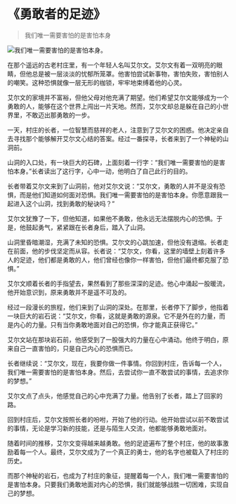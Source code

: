 # 《勇敢者的足迹》
> 我们唯一需要害怕的是害怕本身


![我们唯一需要害怕的是害怕本身。](/images/9dd11b4ca34e40a4a4e6d5f72dc986b7.jpg)

在那个遥远的古老村庄里，有一个年轻人名叫艾尔文。艾尔文有着一双明亮的眼睛，但他总是被一层淡淡的忧郁所笼罩。他害怕尝试新事物，害怕失败，害怕别人的嘲笑。这种恐惧就像一层无形的枷锁，牢牢地束缚着他的心灵。

艾尔文的家境并不富裕，但他父母对他充满了期望。他们希望艾尔文能够成为一个勇敢的人，能够在这个世界上闯出一片天地。然而，艾尔文却总是躲在自己的小世界里，不敢迈出那勇敢的一步。

一天，村庄的长者，一位智慧而慈祥的老人，注意到了艾尔文的困惑。他决定亲自去寻找那个能够解开艾尔文心结的答案。经过一番探寻，长者来到了一个神秘的山洞前。

山洞的入口处，有一块巨大的石碑，上面刻着一行字：“我们唯一需要害怕的是害怕本身。”长者读出了这行字，心中一动，他明白了自己此行的目的。

长者带着艾尔文来到了山洞前，他对艾尔文说：“艾尔文，勇敢的人并不是没有恐惧，而是他们知道如何面对恐惧。我们唯一需要害怕的是害怕本身。你愿意跟我一起进入这个山洞，找到勇敢的秘诀吗？”

艾尔文犹豫了一下，但他知道，如果他不勇敢，他永远无法摆脱内心的恐惧。于是，他鼓起勇气，紧紧跟在长者身后，踏入了山洞。

山洞里昏暗潮湿，充满了未知的恐惧。艾尔文的心跳加速，但他没有退缩。长者走在前面，他的步伐坚定而从容。长者说：“艾尔文，你看，这里的墙壁上刻着许多人的足迹，他们都是勇敢的人，他们曾经也像你一样害怕，但他们最终都克服了恐惧。”

艾尔文顺着长者的手指望去，果然看到了那些深深的足迹。他心中涌起一股暖流，他开始意识到，原来勇敢并不是遥不可及的。

经过一段漫长的旅程，他们来到了山洞的深处。在那里，长者停下了脚步，他指着一块巨大的岩石说：“艾尔文，你看，这就是勇敢的源泉。它不是外在的力量，而是内心的力量。只有当你勇敢地面对自己的恐惧，你才能真正获得它。”

艾尔文站在那块岩石前，他感受到了一股强大的力量在心中涌动。他终于明白，原来自己一直害怕的，只是自己内心的恐惧而已。

长者继续说：“艾尔文，现在，我要你做一件事情。你回到村庄，告诉每一个人，我们唯一需要害怕的是害怕本身。然后，去尝试你一直不敢尝试的事情，去追求你的梦想。”

艾尔文点了点头，他感觉自己的心中充满了力量。他告别了长者，踏上了回家的路。

回到村庄后，艾尔文按照长者的吩咐，开始了他的行动。他开始尝试以前不敢尝试的事情，无论是学习新的技能，还是与陌生人交流，他都能够勇敢地面对。

随着时间的推移，艾尔文变得越来越勇敢。他的足迹遍布了整个村庄，他的故事激励着每一个人。最终，艾尔文成为了一个真正的勇士，他的名字也被载入了村庄的历史。

而那个神秘的岩石，也成为了村庄的象征，提醒着每一个人，我们唯一需要害怕的是害怕本身。只要我们勇敢地面对内心的恐惧，我们就能够战胜一切困难，实现自己的梦想。